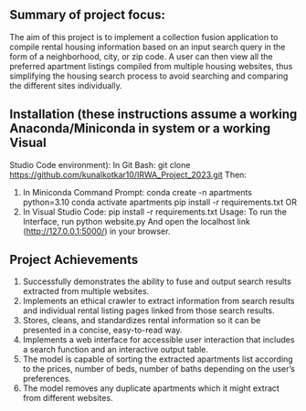 ## Summary of project focus:
The aim of this project is to implement a collection fusion application to compile rental housing information based on an input search query in the form of a neighborhood, city, or zip code. A user can
then view all the preferred apartment listings compiled from multiple housing websites, thus simplifying the housing search process to avoid searching and comparing the different sites individually.

## Installation (these instructions assume a working Anaconda/Miniconda in system or a working Visual
Studio Code environment):
In Git Bash:
git clone https://github.com/kunalkotkar10/IRWA_Project_2023.git
Then:
1) In Miniconda Command Prompt:
conda create -n apartments python=3.10
conda activate apartments
pip install -r requirements.txt
OR
2) In Visual Studio Code:
pip install -r requirements.txt
Usage:
To run the Interface, run
python website.py
And open the localhost link (http://127.0.0.1:5000/) in your browser.

## Project Achievements
1. Successfully demonstrates the ability to fuse
and output search results extracted from
multiple websites.
2. Implements an ethical crawler to extract
information from search results and individual
rental listing pages linked from those search
results.
3. Stores, cleans, and standardizes rental
information so it can be presented in a
concise, easy-to-read way.
4. Implements a web interface for accessible
user interaction that includes a search function
and an interactive output table.
5. The model is capable of sorting the extracted
apartments list according to the prices,
number of beds, number of baths depending
on the user’s preferences.
6. The model removes any duplicate apartments
which it might extract from different websites.
